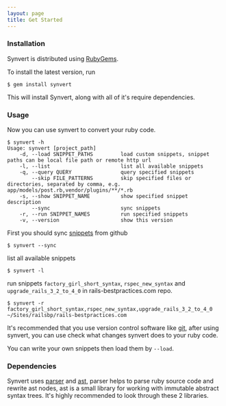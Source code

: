 ```yaml
---
layout: page
title: Get Started
---
```


### Installation

Synvert is distributed using [RubyGems][1].

To install the latest version, run

```
$ gem install synvert
```

This will install Synvert, along with all of it's require dependencies.

### Usage

Now you can use synvert to convert your ruby code.

```
$ synvert -h
Usage: synvert [project_path]
    -d, --load SNIPPET_PATHS         load custom snippets, snippet paths can be local file path or remote http url
    -l, --list                       list all available snippets
    -q, --query QUERY                query specified snippets
        --skip FILE_PATTERNS         skip specified files or directories, separated by comma, e.g.  app/models/post.rb,vendor/plugins/**/*.rb
    -s, --show SNIPPET_NAME          show specified snippet description
        --sync                       sync snippets
    -r, --run SNIPPET_NAMES          run specified snippets
    -v, --version                    show this version
```
First you should sync [snippets][2] from github

```
$ synvert --sync
```

list all available snippets

```
$ synvert -l
```

run snippets `factory_girl_short_syntax`, `rspec_new_syntax` and
`upgrade_rails_3_2_to_4_0` in rails-bestpractices.com repo.

```
$ synvert -r factory_girl_short_syntax,rspec_new_syntax,upgrade_rails_3_2_to_4_0 ~/Sites/railsbp/rails-bestpractices.com
```

It's recommended that you use version control software like [git][3],
after using synvert, you can use check what changes synvert does to
your ruby code.

You can write your own snippets then load them by `--load`.

### Dependencies

Synvert uses [parser][4] and [ast][5], parser helps to parse ruby source
code and rewrite ast nodes, ast is a small library for working with
immutable abstract syntax trees. It's highly recommended to look through
these 2 libraries.

[1]: https://rubygems.org
[2]: https://github.com/xinminlabs/synvert-snippets
[3]: http://git-scm.com/
[4]: https://github.com/whitequark/parser
[5]: https://github.com/whitequark/ast
